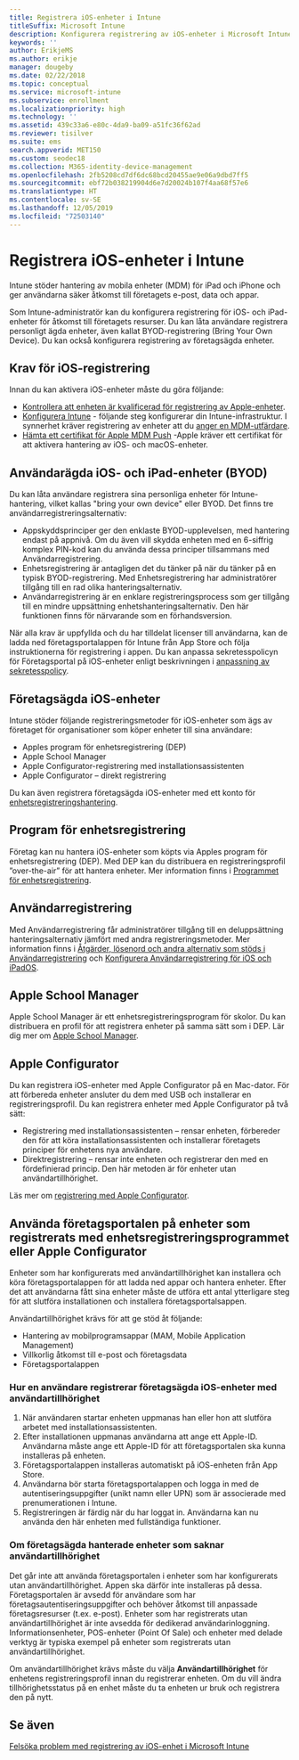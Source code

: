 ```yaml
---
title: Registrera iOS-enheter i Intune
titleSuffix: Microsoft Intune
description: Konfigurera registrering av iOS-enheter i Microsoft Intune.
keywords: ''
author: ErikjeMS
ms.author: erikje
manager: dougeby
ms.date: 02/22/2018
ms.topic: conceptual
ms.service: microsoft-intune
ms.subservice: enrollment
ms.localizationpriority: high
ms.technology: ''
ms.assetid: 439c33a6-e80c-4da9-ba09-a51fc36f62ad
ms.reviewer: tisilver
ms.suite: ems
search.appverid: MET150
ms.custom: seodec18
ms.collection: M365-identity-device-management
ms.openlocfilehash: 2fb5208cd7df6dc68bcd20455ae9e06a9dbd7ff5
ms.sourcegitcommit: ebf72b038219904d6e7d20024b107f4aa68f57e6
ms.translationtype: HT
ms.contentlocale: sv-SE
ms.lasthandoff: 12/05/2019
ms.locfileid: "72503140"
---
```

# <a name="enroll-ios-devices-in-intune"></a>Registrera iOS-enheter i Intune

Intune stöder hantering av mobila enheter (MDM) för iPad och iPhone och ger användarna säker åtkomst till företagets e-post, data och appar.

Som Intune-administratör kan du konfigurera registrering för iOS- och iPad-enheter för åtkomst till företagets resurser. Du kan låta användare registrera personligt ägda enheter, även kallat BYOD-registrering (Bring Your Own Device). Du kan också konfigurera registrering av företagsägda enheter.

## <a name="prerequisites-for-ios-enrollment"></a>Krav för iOS-registrering

Innan du kan aktivera iOS-enheter måste du göra följande:

- [Kontrollera att enheten är kvalificerad för registrering av Apple-enheter](https://support.apple.com/en-us/HT204142#eligibility).
- [Konfigurera Intune](../fundamentals/setup-steps.md) - följande steg konfigurerar din Intune-infrastruktur. I synnerhet kräver registrering av enheter att du [anger en MDM-utfärdare](../fundamentals/mdm-authority-set.md).
- [Hämta ett certifikat för Apple MDM Push](apple-mdm-push-certificate-get.md) -Apple kräver ett certifikat för att aktivera hantering av iOS- och macOS-enheter.

## <a name="user-owned-ios-and-ipados-devices-byod"></a>Användarägda iOS- och iPad-enheter (BYOD)

Du kan låta användare registrera sina personliga enheter för Intune-hantering, vilket kallas "bring your own device" eller BYOD. Det finns tre användarregistreringsalternativ:
- Appskyddsprinciper ger den enklaste BYOD-upplevelsen, med hantering endast på appnivå. Om du även vill skydda enheten med en 6-siffrig komplex PIN-kod kan du använda dessa principer tillsammans med Användarregistrering.
- Enhetsregistrering är antagligen det du tänker på när du tänker på en typisk BYOD-registrering. Med Enhetsregistrering har administratörer tillgång till en rad olika hanteringsalternativ.
- Användarregistrering är en enklare registreringsprocess som ger tillgång till en mindre uppsättning enhetshanteringsalternativ. Den här funktionen finns för närvarande som en förhandsversion. 

När alla krav är uppfyllda och du har tilldelat licenser till användarna, kan de ladda ned företagsportalappen för Intune från App Store och följa instruktionerna för registrering i appen. Du kan anpassa sekretesspolicyn för Företagsportal på iOS-enheter enligt beskrivningen i [anpassning av sekretesspolicy](../apps/company-portal-app.md#privacy-statement-customization).

## <a name="company-owned-ios-devices"></a>Företagsägda iOS-enheter

Intune stöder följande registreringsmetoder för iOS-enheter som ägs av företaget för organisationer som köper enheter till sina användare:

- Apples program för enhetsregistrering (DEP)
- Apple School Manager
- Apple Configurator-registrering med installationsassistenten
- Apple Configurator – direkt registrering

Du kan även registrera företagsägda iOS-enheter med ett konto för [enhetsregistreringshantering](device-enrollment-manager-enroll.md).

## <a name="device-enrollment-program"></a>Program för enhetsregistrering

Företag kan nu hantera iOS-enheter som köpts via Apples program för enhetsregistrering (DEP). Med DEP kan du distribuera en registreringsprofil ”over-the-air” för att hantera enheter. Mer information finns i [Programmet för enhetsregistrering](device-enrollment-program-enroll-ios.md).

## <a name="user-enrollment"></a>Användarregistrering
Med Användarregistrering får administratörer tillgång till en deluppsättning hanteringsalternativ jämfört med andra registreringsmetoder. Mer information finns i [Åtgärder, lösenord och andra alternativ som stöds i Användarregistrering](ios-user-enrollment-supported-actions.md) och [Konfigurera Användarregistrering för iOS och iPadOS](ios-user-enrollment.md).

## <a name="apple-school-manager"></a>Apple School Manager

Apple School Manager är ett enhetsregistreringsprogram för skolor. Du kan distribuera en profil för att registrera enheter på samma sätt som i DEP. Lär dig mer om [Apple School Manager](apple-school-manager-set-up-ios.md).

## <a name="apple-configurator"></a>Apple Configurator

Du kan registrera iOS-enheter med Apple Configurator på en Mac-dator. För att förbereda enheter ansluter du dem med USB och installerar en registreringsprofil. Du kan registrera enheter med Apple Configurator på två sätt:

- Registrering med installationsassistenten – rensar enheten, förbereder den för att köra installationsassistenten och installerar företagets principer för enhetens nya användare.
- Direktregistrering – rensar inte enheten och registrerar den med en fördefinierad princip. Den här metoden är för enheter utan användartillhörighet.

Läs mer om [registrering med Apple Configurator](apple-configurator-enroll-ios.md).

## <a name="use-the-company-portal-on-dep-enrolled-or-apple-configurator-enrolled-devices"></a>Använda företagsportalen på enheter som registrerats med enhetsregistreringsprogrammet eller Apple Configurator

Enheter som har konfigurerats med användartillhörighet kan installera och köra företagsportalappen för att ladda ned appar och hantera enheter. Efter det att användarna fått sina enheter måste de utföra ett antal ytterligare steg för att slutföra installationen och installera företagsportalsappen.

Användartillhörighet krävs för att ge stöd åt följande:

- Hantering av mobilprogramsappar (MAM, Mobile Application Management)
- Villkorlig åtkomst till e-post och företagsdata
- Företagsportalappen

### <a name="how-users-enroll-corporate-owned-ios-devices-with-user-affinity"></a>Hur en användare registrerar företagsägda iOS-enheter med användartillhörighet

1. När användaren startar enheten uppmanas han eller hon att slutföra arbetet med installationsassistenten.
2. Efter installationen uppmanas användarna att ange ett Apple-ID. Användarna måste ange ett Apple-ID för att företagsportalen ska kunna installeras på enheten.
3. Företagsportalappen installeras automatiskt på iOS-enheten från App Store.
4. Användarna bör starta företagsportalappen och logga in med de autentiseringsuppgifter (unikt namn eller UPN) som är associerade med prenumerationen i Intune.
5. Registreringen är färdig när du har loggat in. Användarna kan nu använda den här enheten med fullständiga funktioner.

### <a name="about-corporate-owned-managed-devices-with-no-user-affinity"></a>Om företagsägda hanterade enheter som saknar användartillhörighet

Det går inte att använda företagsportalen i enheter som har konfigurerats utan användartillhörighet. Appen ska därför inte installeras på dessa. Företagsportalen är avsedd för användare som har företagsautentiseringsuppgifter och behöver åtkomst till anpassade företagsresurser (t.ex. e-post). Enheter som har registrerats utan användartillhörighet är inte avsedda för dedikerad användarinloggning. Informationsenheter, POS-enheter (Point Of Sale) och enheter med delade verktyg är typiska exempel på enheter som registrerats utan användartillhörighet.

Om användartillhörighet krävs måste du välja **Användartillhörighet** för enhetens registreringsprofil innan du registrerar enheten. Om du vill ändra tillhörighetsstatus på en enhet måste du ta enheten ur bruk och registrera den på nytt.

## <a name="see-also"></a>Se även

[Felsöka problem med registrering av iOS-enhet i Microsoft Intune](https://support.microsoft.com/help/4039809)
